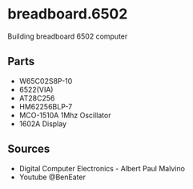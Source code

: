 # breadboard.6502
Building breadboard 6502 computer

## Parts
- W65C02S8P-10
- 6522(VIA)
- AT28C256
- HM62256BLP-7
- MCO-1510A 1Mhz Oscillator
- 1602A Display
  
## Sources
- Digital Computer Electronics - Albert Paul Malvino
- Youtube @BenEater
